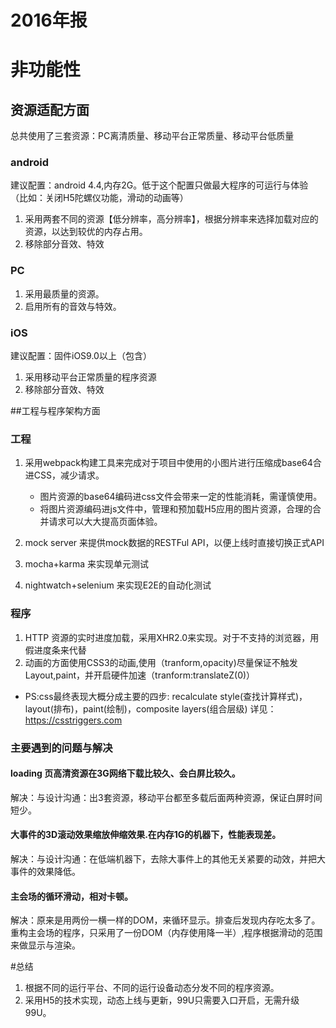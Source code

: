 2016年报
=======
# 非功能性
## 资源适配方面
总共使用了三套资源：PC离清质量、移动平台正常质量、移动平台低质量
### android
建议配置：android 4.4,内存2G。低于这个配置只做最大程序的可运行与体验（比如：关闭H5陀螺仪功能，滑动的动画等）
1. 采用两套不同的资源【低分辨率，高分辨率】，根据分辨率来选择加载对应的资源，以达到较优的内存占用。
1. 移除部分音效、特效
### PC
1. 采用最质量的资源。
1. 启用所有的音效与特效。
### iOS
建议配置：固件iOS9.0以上（包含）
 1. 采用移动平台正常质量的程序资源
 1. 移除部分音效、特效
 
##工程与程序架构方面
### 工程
1. 采用webpack构建工具来完成对于项目中使用的小图片进行压缩成base64合进CSS，减少请求。
   * 图片资源的base64编码进css文件会带来一定的性能消耗，需谨慎使用。
   * 将图片资源编码进js文件中，管理和预加载H5应用的图片资源，合理的合并请求可以大大提高页面体验。

1. mock server 来提供mock数据的RESTFul API，以便上线时直接切换正式API
1. mocha+karma 来实现单元测试
1. nightwatch+selenium 来实现E2E的自动化测试
### 程序
1. HTTP 资源的实时进度加载，采用XHR2.0来实现。对于不支持的浏览器，用假进度条来代替
1. 动画的方面使用CSS3的动画,使用（tranform,opacity)尽量保证不触发Layout,paint，并开启硬件加速（tranform:translateZ(0)）

  * PS:css最终表现大概分成主要的四步: recalculate style(查找计算样式)，layout(排布)，paint(绘制)，composite layers(组合层级)
  详见：https://csstriggers.com

### 主要遇到的问题与解决
#### loading 页高清资源在3G网络下载比较久、会白屏比较久。
解决：与设计沟通：出3套资源，移动平台都至多载后面两种资源，保证白屏时间短少。
#### 大事件的3D滚动效果缩放伸缩效果.在内存1G的机器下，性能表现差。
解决：与设计沟通：在低端机器下，去除大事件上的其他无关紧要的动效，并把大事件的效果降低。
#### 主会场的循环滑动，相对卡顿。
解决：原来是用两份一横一样的DOM，来循环显示。排查后发现内存吃太多了。重构主会场的程序，只采用了一份DOM（内存使用降一半）,程序根据滑动的范围来做显示与渲染。

#总结
1. 根据不同的运行平台、不同的运行设备动态分发不同的程序资源。
1. 采用H5的技术实现，动态上线与更新，99U只需要入口开启，无需升级99U。
